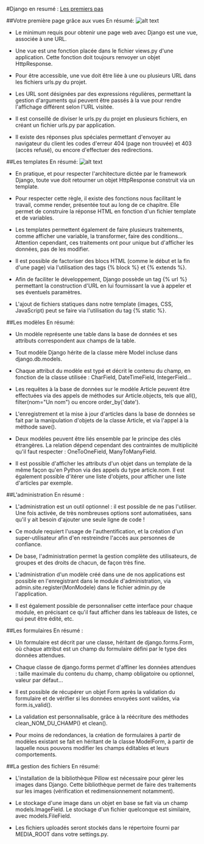 #Django en resumé : [Les premiers pas](http://openclassrooms.com/courses/developpez-votre-site-web-avec-le-framework-django/votre-premiere-page-grace-aux-vues)

##Votre première page grâce aux vues
En résumé:
![alt text](http://uploads.siteduzero.com/thb/394001_395000/394741.png)

* Le minimum requis pour obtenir une page web avec Django est une vue, associée à une URL.

* Une vue est une fonction placée dans le fichier views.py d'une application. Cette fonction doit toujours renvoyer un objet HttpResponse.

* Pour être accessible, une vue doit être liée à une ou plusieurs URL dans les fichiers urls.py du projet.

* Les URL sont désignées par des expressions régulières, permettant la gestion d'arguments qui peuvent être passés à la vue pour rendre l'affichage différent selon l'URL visitée.

* Il est conseillé de diviser le urls.py du projet en plusieurs fichiers, en créant un fichier urls.py par application.

* Il existe des réponses plus spéciales permettant d'envoyer au navigateur du client les codes d'erreur 404 (page non trouvée) et 403 (accès refusé), ou encore d'effectuer des redirections.

##Les templates
En résumé:
![alt text](http://uploads.siteduzero.com/files/386001_387000/386517.png)

* En pratique, et pour respecter l'architecture dictée par le framework Django, toute vue doit retourner un objet HttpResponse construit via un template.

* Pour respecter cette règle, il existe des fonctions nous facilitant le travail, comme render, présentée tout au long de ce chapitre. Elle permet de construire la réponse HTML en fonction d'un fichier template et de variables.

* Les templates permettent également de faire plusieurs traitements, comme afficher une variable, la transformer, faire des conditions... Attention cependant, ces traitements ont pour unique but d'afficher les données, pas de les modifier.

* Il est possible de factoriser des blocs HTML (comme le début et la fin d'une page) via l'utilisation des tags {% block %} et {% extends %}.

* Afin de faciliter le développement, Django possède un tag {% url %} permettant la construction d'URL en lui fournissant la vue à appeler et ses éventuels paramètres.

* L'ajout de fichiers statiques dans notre template (images, CSS, JavaScript) peut se faire via l'utilisation du tag {% static %}.

##Les modèles
En résumé:

* Un modèle représente une table dans la base de données et ses attributs correspondent aux champs de la table.

* Tout modèle Django hérite de la classe mère Model incluse dans django.db.models.

* Chaque attribut du modèle est typé et décrit le contenu du champ, en fonction de la classe utilisée : CharField, DateTimeField, IntegerField…

* Les requêtes à la base de données sur le modèle Article peuvent être effectuées via des appels de méthodes sur Article.objects, tels que all(), filter(nom="Un nom") ou encore order_by('date').

* L'enregistrement et la mise à jour d'articles dans la base de données se fait par la manipulation d'objets de la classe Article, et via l'appel à la méthode save().

* Deux modèles peuvent être liés ensemble par le principe des clés étrangères. La relation dépend cependant des contraintes de multiplicité qu'il faut respecter : OneToOneField, ManyToManyField.

* Il est possible d'afficher les attributs d'un objet dans un template de la même façon qu'en Python via des appels du type article.nom. Il est également possible d'itérer une liste d'objets, pour afficher une liste d'articles par exemple.

##L'administration
En résumé :

* L'administration est un outil optionnel : il est possible de ne pas l'utiliser. Une fois activée, de très nombreuses options sont automatisées, sans qu'il y ait besoin d'ajouter une seule ligne de code !

* Ce module requiert l'usage de l'authentification, et la création d'un super-utilisateur afin d'en restreindre l'accès aux personnes de confiance.

* De base, l'administration permet la gestion complète des utilisateurs, de groupes et des droits de chacun, de façon très fine.

* L'administration d'un modèle créé dans une de nos applications est possible en l'enregistrant dans le module d'administration, via admin.site.register(MonModele) dans le fichier admin.py de l'application.

* Il est également possible de personnaliser cette interface pour chaque module, en précisant ce qu'il faut afficher dans les tableaux de listes, ce qui peut être édité, etc.

##Les formulaires
En résumé :

* Un formulaire est décrit par une classe, héritant de django.forms.Form, où chaque attribut est un champ du formulaire défini par le type des données attendues.

* Chaque classe de django.forms permet d'affiner les données attendues : taille maximale du contenu du champ, champ obligatoire ou optionnel, valeur par défaut…

* Il est possible de récupérer un objet Form après la validation du formulaire et de vérifier si les données envoyées sont valides, via form.is_valid().

* La validation est personnalisable, grâce à la réécriture des méthodes clean_NOM_DU_CHAMP() et clean().

* Pour moins de redondances, la création de formulaires à partir de modèles existant se fait en héritant de la classe ModelForm, à partir de laquelle nous pouvons modifier les champs éditables et leurs comportements.

##La gestion des fichiers
En résumé:

* L'installation de la bibliothèque Pillow est nécessaire pour gérer les images dans Django. Cette bibliothèque permet de faire des traitements sur les images (vérification et redimensionnement notamment).

* Le stockage d'une image dans un objet en base se fait via un champ models.ImageField. Le stockage d'un fichier quelconque est similaire, avec models.FileField.

* Les fichiers uploadés seront stockés dans le répertoire fourni par MEDIA_ROOT dans votre settings.py.